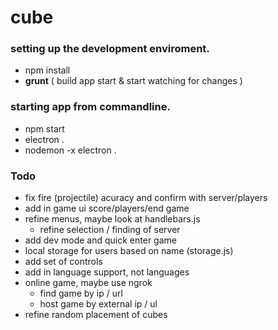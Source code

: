 # cube

### setting up the development enviroment.

- npm install
- **grunt** ( build app start & start watching for changes )

### starting app from commandline.

- npm start
- electron .
- nodemon -x electron .

### Todo

- fix fire (projectile) acuracy and confirm with server/players
- add in game ui score/players/end game
- refine menus, maybe look at handlebars.js
    - refine selection / finding of server
- add dev mode and quick enter game
- local storage for users based on name (storage.js)
- add set of controls
- add in language support, not languages
- online game, maybe use ngrok
  - find game by ip / url
  - host game by external ip / ul
- refine random placement of cubes

